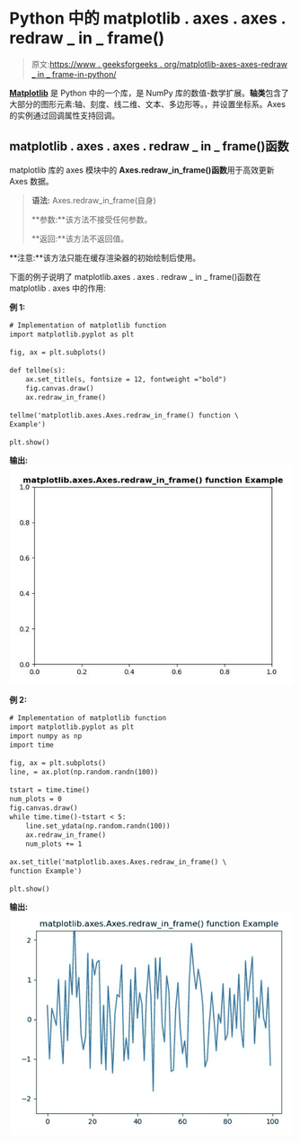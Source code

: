 # Python 中的 matplotlib . axes . axes . redraw _ in _ frame()

> 原文:[https://www . geeksforgeeks . org/matplotlib-axes-axes-redraw _ in _ frame-in-python/](https://www.geeksforgeeks.org/matplotlib-axes-axes-redraw_in_frame-in-python/)

**[Matplotlib](https://www.geeksforgeeks.org/python-introduction-matplotlib/)** 是 Python 中的一个库，是 NumPy 库的数值-数学扩展。**轴类**包含了大部分的图形元素:轴、刻度、线二维、文本、多边形等。，并设置坐标系。Axes 的实例通过回调属性支持回调。

## matplotlib . axes . axes . redraw _ in _ frame()函数

matplotlib 库的 axes 模块中的 **Axes.redraw_in_frame()函数**用于高效更新 Axes 数据。

> **语法:** Axes.redraw_in_frame(自身)
> 
> **参数:**该方法不接受任何参数。
> 
> **返回:**该方法不返回值。

**注意:**该方法只能在缓存渲染器的初始绘制后使用。

下面的例子说明了 matplotlib.axes . axes . redraw _ in _ frame()函数在 matplotlib . axes 中的作用:

**例 1:**

```
# Implementation of matplotlib function 
import matplotlib.pyplot as plt

fig, ax = plt.subplots() 

def tellme(s): 
    ax.set_title(s, fontsize = 12, fontweight ="bold") 
    fig.canvas.draw()
    ax.redraw_in_frame()

tellme('matplotlib.axes.Axes.redraw_in_frame() function \
Example') 

plt.show() 
```

**输出:**
![](img/847397451d53a9b777bba055ccd9e597.png)

**例 2:**

```
# Implementation of matplotlib function 
import matplotlib.pyplot as plt
import numpy as np
import time

fig, ax = plt.subplots()
line, = ax.plot(np.random.randn(100))

tstart = time.time()
num_plots = 0
fig.canvas.draw()
while time.time()-tstart < 5:
    line.set_ydata(np.random.randn(100))
    ax.redraw_in_frame()
    num_plots += 1

ax.set_title('matplotlib.axes.Axes.redraw_in_frame() \
function Example') 

plt.show() 
```

**输出:**
![](img/3997609ca7b210b160f3db114cb30a18.png)